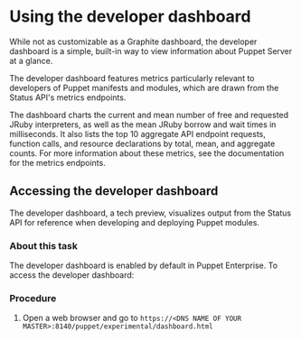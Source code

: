 # Using the developer dashboard

While not as customizable as a Graphite dashboard, the developer dashboard is a simple, built-in way to view information about Puppet Server at a glance.

The developer dashboard features metrics particularly relevant to developers of Puppet manifests and modules, which are drawn from the Status API's metrics endpoints.

The dashboard charts the current and mean number of free and requested JRuby interpreters, as well as the mean JRuby borrow and wait times in milliseconds. It also lists the top 10 aggregate API endpoint requests, function calls, and resource declarations by total, mean, and aggregate counts. For more information about these metrics, see the documentation for the metrics endpoints.

## Accessing the developer dashboard

The developer dashboard, a tech preview, visualizes output from the Status API for reference when developing and deploying Puppet modules.

### About this task

The developer dashboard is enabled by default in Puppet Enterprise. To access the developer dashboard:

### Procedure

1.  Open a web browser and go to `https://<DNS NAME OF YOUR MASTER>:8140/puppet/experimental/dashboard.html`


